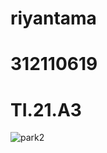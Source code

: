 # riyantama
# 312110619
# TI.21.A3
![park2](https://github.com/riyantama22/lab7.3web/assets/127660762/cfb4e6fb-7c10-4ddd-80c8-8274ebc6a875)
